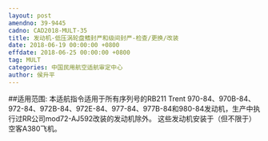 ```yaml
---
layout: post
amendno: 39-9445
cadno: CAD2018-MULT-35
title: 发动机-低压涡轮盘鳍封严和级间封严-检查/更换/改装
date: 2018-06-19 00:00:00 +0800
effdate: 2018-06-25 00:00:00 +0800
tag: MULT
categories: 中国民用航空适航审定中心
author: 侯升平
---
```


##适用范围:
本适航指令适用于所有序列号的RB211 Trent 970-84、970B-84、972-84、972B-84、972E-84、977-84、977B-84和980-84发动机，生产中执行过RR公司mod72-AJ592改装的发动机除外。
这些发动机安装于（但不限于）空客A380飞机。

